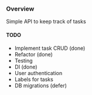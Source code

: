 ### Overview ###

Simple API to keep track of tasks

#### TODO ####

- Implement task CRUD (done)
- Refactor (done)
- Testing
- DI (done)
- User authentication
- Labels for tasks
- DB migrations (defer)
